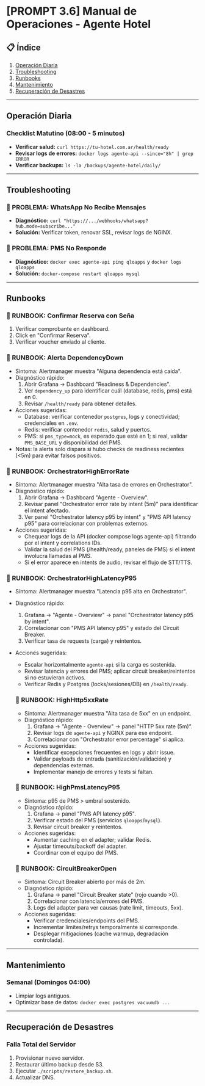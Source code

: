 # [PROMPT 3.6] Manual de Operaciones - Agente Hotel

## 📋 Índice

1. [Operación Diaria](#operación-diaria)
2. [Troubleshooting](#troubleshooting)
3. [Runbooks](#runbooks)
4. [Mantenimiento](#mantenimiento)
5. [Recuperación de Desastres](#recuperación-de-desastres)

---

## Operación Diaria

### Checklist Matutino (08:00 - 5 minutos)

- **Verificar salud:** `curl https://tu-hotel.com.ar/health/ready`
- **Revisar logs de errores:** `docker logs agente-api --since="8h" | grep ERROR`
- **Verificar backups:** `ls -la /backups/agente-hotel/daily/`

---

## Troubleshooting

### 🔴 PROBLEMA: WhatsApp No Recibe Mensajes

- **Diagnóstico:** `curl "https://.../webhooks/whatsapp?hub.mode=subscribe..."`
- **Solución:** Verificar token, renovar SSL, revisar logs de NGINX.

### 🔴 PROBLEMA: PMS No Responde

- **Diagnóstico:** `docker exec agente-api ping qloapps` y `docker logs qloapps`
- **Solución:** `docker-compose restart qloapps mysql`

---

## Runbooks

### 📘 RUNBOOK: Confirmar Reserva con Seña

1. Verificar comprobante en dashboard.
2. Click en "Confirmar Reserva".
3. Verificar voucher enviado al cliente.
 
 ### 📘 RUNBOOK: Alerta DependencyDown
 - Síntoma: Alertmanager muestra "Alguna dependencia está caída".
 - Diagnóstico rápido:
	 1) Abrir Grafana → Dashboard "Readiness & Dependencies".
	 2) Ver `dependency_up` para identificar cuál (database, redis, pms) está en 0.
	 3) Revisar `/health/ready` para obtener detalles.
 - Acciones sugeridas:
	 - Database: verificar contenedor `postgres`, logs y conectividad; credenciales en `.env`.
	 - Redis: verificar contenedor `redis`, salud y puertos.
	 - PMS: si `pms_type=mock`, es esperado que esté en 1; si real, validar `PMS_BASE_URL` y disponibilidad del PMS.
 - Notas: la alerta solo dispara si hubo checks de readiness recientes (<5m) para evitar falsos positivos.

 ### 📘 RUNBOOK: OrchestratorHighErrorRate
 - Síntoma: Alertmanager muestra "Alta tasa de errores en Orchestrator".
 - Diagnóstico rápido:
	 1) Abrir Grafana → Dashboard "Agente - Overview".
	 2) Revisar panel "Orchestrator error rate by intent (5m)" para identificar el intent afectado.
	 3) Ver panel "Orchestrator latency p95 by intent" y "PMS API latency p95" para correlacionar con problemas externos.
 - Acciones sugeridas:
	 - Chequear logs de la API (docker compose logs agente-api) filtrando por el intent y correlations IDs.
	 - Validar la salud del PMS (/health/ready, paneles de PMS) si el intent involucra llamadas al PMS.
	 - Si el error aparece en intents de audio, revisar el flujo de STT/TTS.

 ### 📘 RUNBOOK: OrchestratorHighLatencyP95
 - Síntoma: Alertmanager muestra "Latencia p95 alta en Orchestrator".
 - Diagnóstico rápido:
	 1) Grafana → "Agente - Overview" → panel "Orchestrator latency p95 by intent".
	 2) Correlacionar con "PMS API latency p95" y estado del Circuit Breaker.
	 3) Verificar tasa de requests (carga) y reintentos.
 - Acciones sugeridas:
	 - Escalar horizontalmente `agente-api` si la carga es sostenida.
	 - Revisar latencia y errores del PMS; aplicar circuit breaker/reintentos si no estuvieran activos.
	 - Verificar Redis y Postgres (locks/sesiones/DB) en `/health/ready`.

	 ### 📘 RUNBOOK: HighHttp5xxRate
	 - Síntoma: Alertmanager muestra "Alta tasa de 5xx" en un endpoint.
	 - Diagnóstico rápido:
		 1) Grafana → "Agente - Overview" → panel "HTTP 5xx rate (5m)".
		 2) Revisar logs de `agente-api` y NGINX para ese endpoint.
		 3) Correlacionar con "Orchestrator error percentage" si aplica.
	 - Acciones sugeridas:
		 - Identificar excepciones frecuentes en logs y abrir issue.
		 - Validar payloads de entrada (sanitización/validación) y dependencias externas.
		 - Implementar manejo de errores y tests si faltan.

	 ### 📘 RUNBOOK: HighPmsLatencyP95
	 - Síntoma: p95 de PMS > umbral sostenido.
	 - Diagnóstico rápido:
		 1) Grafana → panel "PMS API latency p95".
		 2) Verificar estado del PMS (servicios `qloapps`/`mysql`).
		 3) Revisar circuit breaker y reintentos.
	 - Acciones sugeridas:
		 - Aumentar caching en el adapter; validar Redis.
		 - Ajustar timeouts/backoff del adapter.
		 - Coordinar con el equipo del PMS.

	 ### 📘 RUNBOOK: CircuitBreakerOpen
	 - Síntoma: Circuit Breaker abierto por más de 2m.
	 - Diagnóstico rápido:
		 1) Grafana → panel "Circuit Breaker state" (rojo cuando >0).
		 2) Correlacionar con latencia/errores del PMS.
		 3) Logs del adapter para ver causas (rate limit, timeouts, 5xx).
	 - Acciones sugeridas:
		 - Verificar credenciales/endpoints del PMS.
		 - Incrementar límites/retrys temporalmente si corresponde.
		 - Desplegar mitigaciones (cache warmup, degradación controlada).

---

## Mantenimiento

### Semanal (Domingos 04:00)

- Limpiar logs antiguos.
- Optimizar base de datos: `docker exec postgres vacuumdb ...`

---

## Recuperación de Desastres

### Falla Total del Servidor

1. Provisionar nuevo servidor.
2. Restaurar último backup desde S3.
3. Ejecutar `./scripts/restore_backup.sh`.
4. Actualizar DNS.
